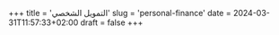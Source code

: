 +++
title = 'التمويل الشخصي'
slug = 'personal-finance'
date = 2024-03-31T11:57:33+02:00
draft = false
+++
